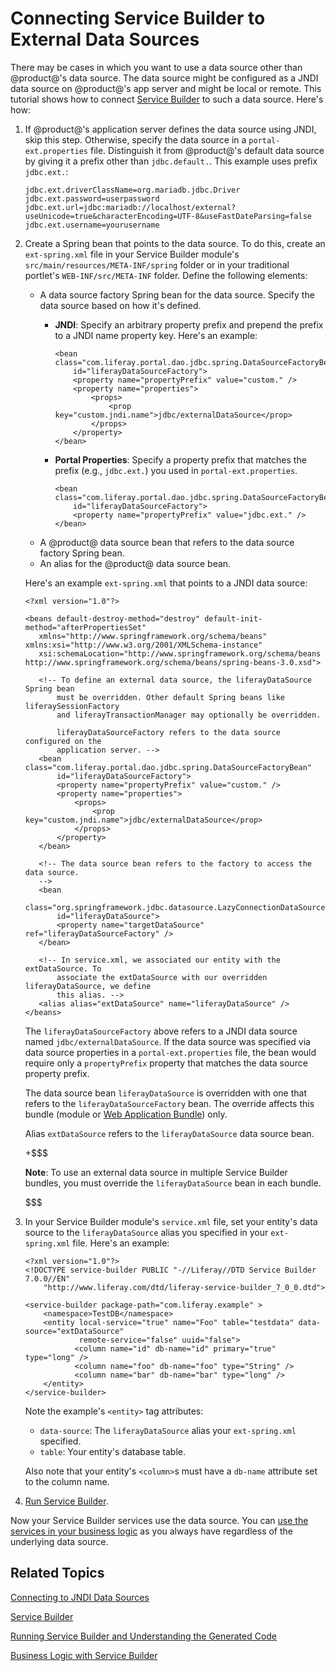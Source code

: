 # Connecting Service Builder to External Data Sources [](id=connecting-service-builder-to-external-data-sources)

There may be cases in which you want to use a data source other than @product@'s
data source. The data source might be configured as a JNDI data source on
@product@'s app server and might be local or remote. This tutorial shows how to
connect
[Service Builder](/develop/tutorials/-/knowledge_base/7-0/service-builder)
to such a data source. Here's how: 

1.  If @product@'s application server defines the data source using JNDI, skip
    this step. Otherwise, specify the data source in a `portal-ext.properties`
    file. Distinguish it from @product@'s default data source by giving it a
    prefix other than `jdbc.default.`. This example uses prefix `jdbc.ext.`:

        jdbc.ext.driverClassName=org.mariadb.jdbc.Driver
        jdbc.ext.password=userpassword
        jdbc.ext.url=jdbc:mariadb://localhost/external?useUnicode=true&characterEncoding=UTF-8&useFastDateParsing=false
        jdbc.ext.username=yourusername

2.  Create a Spring bean that points to the data source. To do this, create an
    `ext-spring.xml` file in your Service Builder module's
    `src/main/resources/META-INF/spring` folder or in your traditional portlet's
    `WEB-INF/src/META-INF` folder. Define the following elements: 

    -   A data source factory Spring bean for the data source. Specify the data 
        source based on how it's defined.
        -   **JNDI**: Specify an arbitrary property prefix and prepend the 
            prefix to a JNDI name property key. Here's an example:

                <bean class="com.liferay.portal.dao.jdbc.spring.DataSourceFactoryBean"
                    id="liferayDataSourceFactory">
                    <property name="propertyPrefix" value="custom." />
                    <property name="properties">
                        <props>
                            <prop key="custom.jndi.name">jdbc/externalDataSource</prop>
                        </props>
                    </property>
                </bean>

        -   **Portal Properties**: Specify a property prefix that matches the   
            prefix (e.g., `jdbc.ext.`) you used in `portal-ext.properties`.

                <bean class="com.liferay.portal.dao.jdbc.spring.DataSourceFactoryBean"
                    id="liferayDataSourceFactory">
                    <property name="propertyPrefix" value="jdbc.ext." />
                </bean>

    -   A @product@ data source bean that refers to the data source factory
        Spring bean.  
    -   An alias for the @product@ data source bean. 

    Here's an example `ext-spring.xml` that points to a JNDI data source: 

        <?xml version="1.0"?>

        <beans default-destroy-method="destroy" default-init-method="afterPropertiesSet"
           xmlns="http://www.springframework.org/schema/beans" xmlns:xsi="http://www.w3.org/2001/XMLSchema-instance"
           xsi:schemaLocation="http://www.springframework.org/schema/beans http://www.springframework.org/schema/beans/spring-beans-3.0.xsd">

           <!-- To define an external data source, the liferayDataSource Spring bean 
               must be overridden. Other default Spring beans like liferaySessionFactory 
               and liferayTransactionManager may optionally be overridden. 

               liferayDataSourceFactory refers to the data source configured on the
               application server. -->
           <bean class="com.liferay.portal.dao.jdbc.spring.DataSourceFactoryBean"
               id="liferayDataSourceFactory">
               <property name="propertyPrefix" value="custom." />
               <property name="properties">
                   <props>
                       <prop key="custom.jndi.name">jdbc/externalDataSource</prop>
                   </props>
               </property>
           </bean>

           <!-- The data source bean refers to the factory to access the data source.
           -->
           <bean
               class="org.springframework.jdbc.datasource.LazyConnectionDataSourceProxy"
               id="liferayDataSource">
               <property name="targetDataSource" ref="liferayDataSourceFactory" />
           </bean>

           <!-- In service.xml, we associated our entity with the extDataSource. To 
               associate the extDataSource with our overridden liferayDataSource, we define 
               this alias. -->
           <alias alias="extDataSource" name="liferayDataSource" />
        </beans>

    The `liferayDataSourceFactory` above refers to a JNDI data source named
    `jdbc/externalDataSource`. If the data source was specified via data source
    properties in a `portal-ext.properties` file, the bean would require only a
    `propertyPrefix` property that matches the data source property prefix.
    
    The data source bean `liferayDataSource` is overridden with one
    that refers to the `liferayDataSourceFactory` bean. The override affects
    this bundle (module or
    [Web Application Bundle](/develop/tutorials/-/knowledge_base/7-0/using-the-wab-generator)) 
    only. 

    Alias `extDataSource` refers to the `liferayDataSource` data source bean. 
    
    +$$$
    
    **Note**: To use an external data source in multiple Service Builder
    bundles, you must override the `liferayDataSource` bean in each bundle. 
    
    $$$

2.  In your Service Builder module's `service.xml` file, set your entity's
    data source to the `liferayDataSource` alias you specified in your
    `ext-spring.xml` file. Here's an example: 

        <?xml version="1.0"?>
        <!DOCTYPE service-builder PUBLIC "-//Liferay//DTD Service Builder 7.0.0//EN"
            "http://www.liferay.com/dtd/liferay-service-builder_7_0_0.dtd">

        <service-builder package-path="com.liferay.example" >
            <namespace>TestDB</namespace>
            <entity local-service="true" name="Foo" table="testdata" data-source="extDataSource"
                    remote-service="false" uuid="false">
                   <column name="id" db-name="id" primary="true" type="long" />
                   <column name="foo" db-name="foo" type="String" />
                   <column name="bar" db-name="bar" type="long" />
            </entity>
        </service-builder>

    Note the example's `<entity>` tag attributes: 

    -   `data-source`: The `liferayDataSource` alias your `ext-spring.xml`
        specified.
    -   `table`: Your entity's database table. 

    Also note that your entity's `<column>`s must have a `db-name` attribute set to the column name.

3.  [Run Service Builder](/develop/tutorials/-/knowledge_base/7-0/running-service-builder-and-understanding-the-generated-code).

Now your Service Builder services use the data source. You can
[use the services in your business logic](/develop/tutorials/-/knowledge_base/7-0/business-logic-with-service-builder)
as you always have regardless of the underlying data source. 

## Related Topics [](id=related-topics)

[Connecting to JNDI Data Sources](/develop/tutorials/-/knowledge_base/7-0/connecting-to-data-sources-using-jndi)

[Service Builder](/develop/tutorials/-/knowledge_base/7-0/service-builder)

[Running Service Builder and Understanding the Generated Code](/develop/tutorials/-/knowledge_base/7-0/running-service-builder-and-understanding-the-generated-code)

[Business Logic with Service Builder](/develop/tutorials/-/knowledge_base/7-0/business-logic-with-service-builder)
